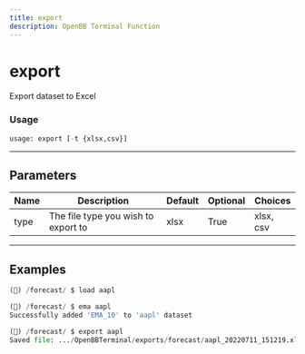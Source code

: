 ```yaml
---
title: export
description: OpenBB Terminal Function
---
```


# export

Export dataset to Excel
### Usage 
```python
usage: export [-t {xlsx,csv}]
```
---
## Parameters
| Name | Description | Default | Optional | Choices |
| ---- | ----------- | ------- | -------- | ------- |
| type | The file type you wish to export to | xlsx | True | xlsx, csv |
---
## Examples
```python
(🦋) /forecast/ $ load aapl

(🦋) /forecast/ $ ema aapl
Successfully added 'EMA_10' to 'aapl' dataset

(🦋) /forecast/ $ export aapl
Saved file: .../OpenBBTerminal/exports/forecast/aapl_20220711_151219.xlsx
```
